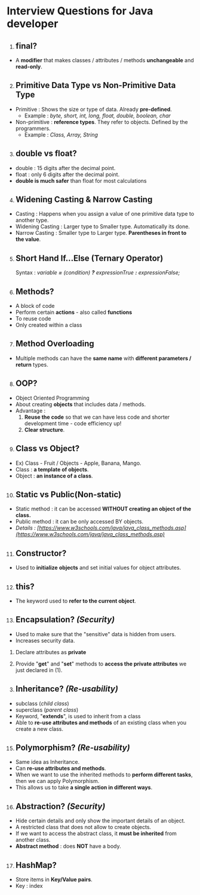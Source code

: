 # Interview Questions for Java developer



1. ## final?

- A **modifier** that makes classes / attributes / methods **unchangeable** and **read-only**.



2. ## Primitive Data Type vs Non-Primitive Data Type

- Primitive : Shows the size or type of data. Already **pre-defined**.
  - Example : *byte, short, int, long, float, double, boolean, char*
- Non-primitive : **reference types**. They refer to objects. Defined by the programmers.
  - Example : *Class, Array, String*



3. ## double vs float?

- double : 15 digits after the decimal point.
- float : only 6 digits after the decimal point.
- **double is much safer** than float for most calculations



4. ## Widening Casting & Narrow Casting

- Casting : Happens when you assign a value of one primitive data type to another type.
- Widening Casting : Larger type to Smaller type. Automatically its done.
- Narrow Casting : Smaller type to Larger type. **Parentheses in front to the value**.



5. ## Short Hand If...Else (Ternary Operator)

   Syntax : *variable **=** (condition) **?** expressionTrue **:**  expressionFalse;*



6. ## Methods?

- A block of code
- Perform certain **actions** - also called **functions**
- To reuse code
- Only created within a class



7. ## Method Overloading

- Multiple methods can have the **same name** with **different parameters / return** types.



8. ## OOP?

- Object Oriented Programming
- About creating **objects** that includes data / methods.
- Advantage : 
	1. **Reuse the code** so that we can have less code and shorter development time - code efficiency up!
	2. **Clear structure**.



9. ## Class vs Object?

- Ex) Class - Fruit 	/ 	Objects -  Apple, Banana, Mango.
- Class : **a template of objects**.
- Object : **an instance of a class**.



10. ## Static vs Public(Non-static)

- Static method : it can be accessed **WITHOUT creating an object of the class.**
- Public method : it can be only accessed BY objects.
- *Details : [https://www.w3schools.com/java/java_class_methods.asp](https://www.w3schools.com/java/java_class_methods.asp)*



11. ## Constructor?

- Used to **initialize** **objects** and set initial values for object attributes.



12. ## this?

- The keyword used to **refer to the current object**.



13. ## Encapsulation? *(Security)*

- Used to make sure that the "sensitive" data is hidden from users.
- Increases security data.

1. Declare attributes as **private**
2. Provide "**get**" and "**set**" methods to **access the private attributes** we just declared in (1).



14. ## Inheritance? *(Re-usability)* 

- subclass (*child class*)
- superclass (*parent class*)
- Keyword, "**extends**", is used to inherit from a class
- Able to **re-use attributes and methods** of an existing class when you create a new class.



15. ## Polymorphism? *(Re-usability)*

- Same idea as Inheritance.
- Can **re-use attributes and methods**.
- When we want to use the inherited methods to **perform different tasks**, then we can apply Polymorphism.
- This allows us to take **a single action in different ways**.



16. ## Abstraction? *(Security)*

- Hide certain details and only show the important details of an object.
- A restricted class that does not allow to create objects.
- If we want to access the abstract class, it **must be inherited** from another class.
- **Abstract method** : does **NOT** have a body.



17. ## HashMap?

- Store items in **Key/Value pairs**.
- Key : index

